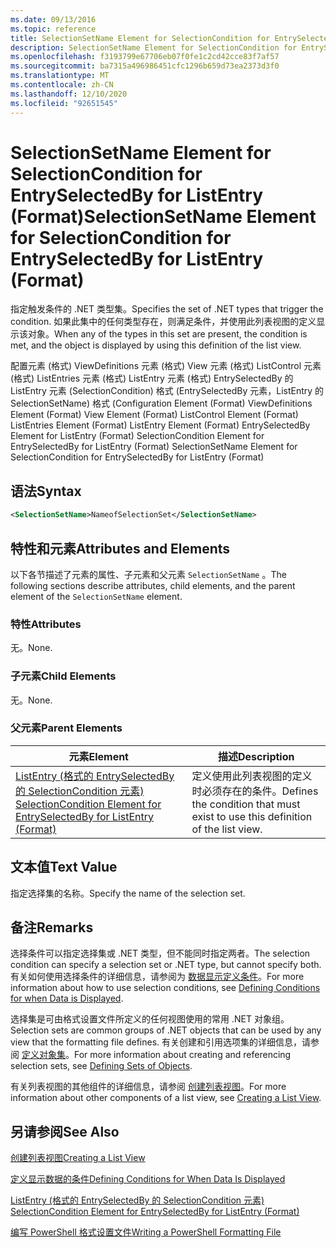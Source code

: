 ```yaml
---
ms.date: 09/13/2016
ms.topic: reference
title: SelectionSetName Element for SelectionCondition for EntrySelectedBy for ListEntry (Format)
description: SelectionSetName Element for SelectionCondition for EntrySelectedBy for ListEntry (Format)
ms.openlocfilehash: f3193799e67706eb07f0fe1c2cd42cce83f7af57
ms.sourcegitcommit: ba7315a496986451cfc1296b659d73ea2373d3f0
ms.translationtype: MT
ms.contentlocale: zh-CN
ms.lasthandoff: 12/10/2020
ms.locfileid: "92651545"
---
```

# <a name="selectionsetname-element-for-selectioncondition-for-entryselectedby-for-listentry-format"></a><span data-ttu-id="03212-103">SelectionSetName Element for SelectionCondition for EntrySelectedBy for ListEntry (Format)</span><span class="sxs-lookup"><span data-stu-id="03212-103">SelectionSetName Element for SelectionCondition for EntrySelectedBy for ListEntry (Format)</span></span>

<span data-ttu-id="03212-104">指定触发条件的 .NET 类型集。</span><span class="sxs-lookup"><span data-stu-id="03212-104">Specifies the set of .NET types that trigger the condition.</span></span> <span data-ttu-id="03212-105">如果此集中的任何类型存在，则满足条件，并使用此列表视图的定义显示该对象。</span><span class="sxs-lookup"><span data-stu-id="03212-105">When any of the types in this set are present, the condition is met, and the object is displayed by using this definition of the list view.</span></span>

<span data-ttu-id="03212-106">配置元素 (格式) ViewDefinitions 元素 (格式) View 元素 (格式) ListControl 元素 (格式) ListEntries 元素 (格式) ListEntry 元素 (格式) EntrySelectedBy 的 ListEntry 元素 (SelectionCondition) 格式 (EntrySelectedBy 元素，ListEntry 的 SelectionSetName) 格式 (</span><span class="sxs-lookup"><span data-stu-id="03212-106">Configuration Element (Format) ViewDefinitions Element (Format) View Element (Format) ListControl Element (Format) ListEntries Element (Format) ListEntry Element (Format) EntrySelectedBy Element for ListEntry (Format) SelectionCondition Element for EntrySelectedBy for ListEntry (Format) SelectionSetName Element for SelectionCondition for EntrySelectedBy for ListEntry (Format)</span></span>

## <a name="syntax"></a><span data-ttu-id="03212-107">语法</span><span class="sxs-lookup"><span data-stu-id="03212-107">Syntax</span></span>

```xml
<SelectionSetName>NameofSelectionSet</SelectionSetName>
```

## <a name="attributes-and-elements"></a><span data-ttu-id="03212-108">特性和元素</span><span class="sxs-lookup"><span data-stu-id="03212-108">Attributes and Elements</span></span>

<span data-ttu-id="03212-109">以下各节描述了元素的属性、子元素和父元素 `SelectionSetName` 。</span><span class="sxs-lookup"><span data-stu-id="03212-109">The following sections describe attributes, child elements, and the parent element of the `SelectionSetName` element.</span></span>

### <a name="attributes"></a><span data-ttu-id="03212-110">特性</span><span class="sxs-lookup"><span data-stu-id="03212-110">Attributes</span></span>

<span data-ttu-id="03212-111">无。</span><span class="sxs-lookup"><span data-stu-id="03212-111">None.</span></span>

### <a name="child-elements"></a><span data-ttu-id="03212-112">子元素</span><span class="sxs-lookup"><span data-stu-id="03212-112">Child Elements</span></span>

<span data-ttu-id="03212-113">无。</span><span class="sxs-lookup"><span data-stu-id="03212-113">None.</span></span>

### <a name="parent-elements"></a><span data-ttu-id="03212-114">父元素</span><span class="sxs-lookup"><span data-stu-id="03212-114">Parent Elements</span></span>

|<span data-ttu-id="03212-115">元素</span><span class="sxs-lookup"><span data-stu-id="03212-115">Element</span></span>|<span data-ttu-id="03212-116">描述</span><span class="sxs-lookup"><span data-stu-id="03212-116">Description</span></span>|
|-------------|-----------------|
|[<span data-ttu-id="03212-117">ListEntry (格式的 EntrySelectedBy 的 SelectionCondition 元素) </span><span class="sxs-lookup"><span data-stu-id="03212-117">SelectionCondition Element for EntrySelectedBy for ListEntry (Format)</span></span>](./selectioncondition-element-for-entryselectedby-for-listcontrol-format.md)|<span data-ttu-id="03212-118">定义使用此列表视图的定义时必须存在的条件。</span><span class="sxs-lookup"><span data-stu-id="03212-118">Defines the condition that must exist to use this definition of the list view.</span></span>|

## <a name="text-value"></a><span data-ttu-id="03212-119">文本值</span><span class="sxs-lookup"><span data-stu-id="03212-119">Text Value</span></span>

<span data-ttu-id="03212-120">指定选择集的名称。</span><span class="sxs-lookup"><span data-stu-id="03212-120">Specify the name of the selection set.</span></span>

## <a name="remarks"></a><span data-ttu-id="03212-121">备注</span><span class="sxs-lookup"><span data-stu-id="03212-121">Remarks</span></span>

<span data-ttu-id="03212-122">选择条件可以指定选择集或 .NET 类型，但不能同时指定两者。</span><span class="sxs-lookup"><span data-stu-id="03212-122">The selection condition can specify a selection set or .NET type, but cannot specify both.</span></span> <span data-ttu-id="03212-123">有关如何使用选择条件的详细信息，请参阅为 [数据显示定义条件](./defining-conditions-for-displaying-data.md)。</span><span class="sxs-lookup"><span data-stu-id="03212-123">For more information about how to use selection conditions, see [Defining Conditions for when Data is Displayed](./defining-conditions-for-displaying-data.md).</span></span>

<span data-ttu-id="03212-124">选择集是可由格式设置文件所定义的任何视图使用的常用 .NET 对象组。</span><span class="sxs-lookup"><span data-stu-id="03212-124">Selection sets are common groups of .NET objects that can be used by any view that the formatting file defines.</span></span> <span data-ttu-id="03212-125">有关创建和引用选项集的详细信息，请参阅 [定义对象集](./defining-selection-sets.md)。</span><span class="sxs-lookup"><span data-stu-id="03212-125">For more information about creating and referencing selection sets, see [Defining Sets of Objects](./defining-selection-sets.md).</span></span>

<span data-ttu-id="03212-126">有关列表视图的其他组件的详细信息，请参阅 [创建列表视图](./creating-a-list-view.md)。</span><span class="sxs-lookup"><span data-stu-id="03212-126">For more information about other components of a list view, see [Creating a List View](./creating-a-list-view.md).</span></span>

## <a name="see-also"></a><span data-ttu-id="03212-127">另请参阅</span><span class="sxs-lookup"><span data-stu-id="03212-127">See Also</span></span>

[<span data-ttu-id="03212-128">创建列表视图</span><span class="sxs-lookup"><span data-stu-id="03212-128">Creating a List View</span></span>](./creating-a-list-view.md)

[<span data-ttu-id="03212-129">定义显示数据的条件</span><span class="sxs-lookup"><span data-stu-id="03212-129">Defining Conditions for When Data Is Displayed</span></span>](./defining-conditions-for-displaying-data.md)

[<span data-ttu-id="03212-130">ListEntry (格式的 EntrySelectedBy 的 SelectionCondition 元素) </span><span class="sxs-lookup"><span data-stu-id="03212-130">SelectionCondition Element for EntrySelectedBy for ListEntry (Format)</span></span>](./selectioncondition-element-for-entryselectedby-for-listcontrol-format.md)

[<span data-ttu-id="03212-131">编写 PowerShell 格式设置文件</span><span class="sxs-lookup"><span data-stu-id="03212-131">Writing a PowerShell Formatting File</span></span>](./writing-a-powershell-formatting-file.md)
